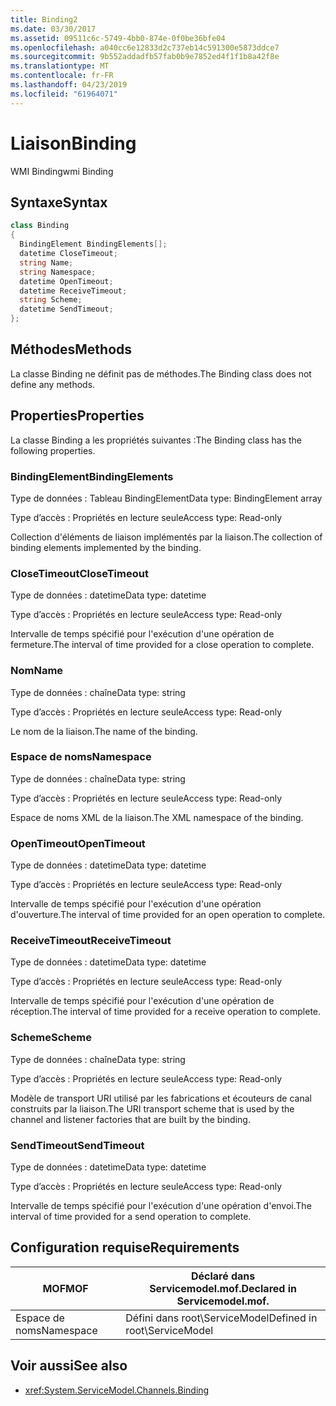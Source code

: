 ```yaml
---
title: Binding2
ms.date: 03/30/2017
ms.assetid: 09511c6c-5749-4bb0-874e-0f0be36bfe04
ms.openlocfilehash: a040cc6e12833d2c737eb14c591300e5873ddce7
ms.sourcegitcommit: 9b552addadfb57fab0b9e7852ed4f1f1b8a42f8e
ms.translationtype: MT
ms.contentlocale: fr-FR
ms.lasthandoff: 04/23/2019
ms.locfileid: "61964071"
---
```

# <a name="binding"></a><span data-ttu-id="71de8-102">Liaison</span><span class="sxs-lookup"><span data-stu-id="71de8-102">Binding</span></span>
<span data-ttu-id="71de8-103">WMI Binding</span><span class="sxs-lookup"><span data-stu-id="71de8-103">wmi Binding</span></span>  
  
## <a name="syntax"></a><span data-ttu-id="71de8-104">Syntaxe</span><span class="sxs-lookup"><span data-stu-id="71de8-104">Syntax</span></span>  
  
```csharp
class Binding  
{  
  BindingElement BindingElements[];  
  datetime CloseTimeout;  
  string Name;  
  string Namespace;  
  datetime OpenTimeout;  
  datetime ReceiveTimeout;  
  string Scheme;  
  datetime SendTimeout;  
};  
```  
  
## <a name="methods"></a><span data-ttu-id="71de8-105">Méthodes</span><span class="sxs-lookup"><span data-stu-id="71de8-105">Methods</span></span>  
 <span data-ttu-id="71de8-106">La classe Binding ne définit pas de méthodes.</span><span class="sxs-lookup"><span data-stu-id="71de8-106">The Binding class does not define any methods.</span></span>  
  
## <a name="properties"></a><span data-ttu-id="71de8-107">Properties</span><span class="sxs-lookup"><span data-stu-id="71de8-107">Properties</span></span>  
 <span data-ttu-id="71de8-108">La classe Binding a les propriétés suivantes :</span><span class="sxs-lookup"><span data-stu-id="71de8-108">The Binding class has the following properties.</span></span>  
  
### <a name="bindingelements"></a><span data-ttu-id="71de8-109">BindingElement</span><span class="sxs-lookup"><span data-stu-id="71de8-109">BindingElements</span></span>  
 <span data-ttu-id="71de8-110">Type de données : Tableau BindingElement</span><span class="sxs-lookup"><span data-stu-id="71de8-110">Data type: BindingElement array</span></span>  
  
 <span data-ttu-id="71de8-111">Type d’accès : Propriétés en lecture seule</span><span class="sxs-lookup"><span data-stu-id="71de8-111">Access type: Read-only</span></span>  
  
 <span data-ttu-id="71de8-112">Collection d'éléments de liaison implémentés par la liaison.</span><span class="sxs-lookup"><span data-stu-id="71de8-112">The collection of binding elements implemented by the binding.</span></span>  
  
### <a name="closetimeout"></a><span data-ttu-id="71de8-113">CloseTimeout</span><span class="sxs-lookup"><span data-stu-id="71de8-113">CloseTimeout</span></span>  
 <span data-ttu-id="71de8-114">Type de données : datetime</span><span class="sxs-lookup"><span data-stu-id="71de8-114">Data type: datetime</span></span>  
  
 <span data-ttu-id="71de8-115">Type d’accès : Propriétés en lecture seule</span><span class="sxs-lookup"><span data-stu-id="71de8-115">Access type: Read-only</span></span>  
  
 <span data-ttu-id="71de8-116">Intervalle de temps spécifié pour l'exécution d'une opération de fermeture.</span><span class="sxs-lookup"><span data-stu-id="71de8-116">The interval of time provided for a close operation to complete.</span></span>  
  
### <a name="name"></a><span data-ttu-id="71de8-117">Nom</span><span class="sxs-lookup"><span data-stu-id="71de8-117">Name</span></span>  
 <span data-ttu-id="71de8-118">Type de données : chaîne</span><span class="sxs-lookup"><span data-stu-id="71de8-118">Data type: string</span></span>  
  
 <span data-ttu-id="71de8-119">Type d’accès : Propriétés en lecture seule</span><span class="sxs-lookup"><span data-stu-id="71de8-119">Access type: Read-only</span></span>  
  
 <span data-ttu-id="71de8-120">Le nom de la liaison.</span><span class="sxs-lookup"><span data-stu-id="71de8-120">The name of the binding.</span></span>  
  
### <a name="namespace"></a><span data-ttu-id="71de8-121">Espace de noms</span><span class="sxs-lookup"><span data-stu-id="71de8-121">Namespace</span></span>  
 <span data-ttu-id="71de8-122">Type de données : chaîne</span><span class="sxs-lookup"><span data-stu-id="71de8-122">Data type: string</span></span>  
  
 <span data-ttu-id="71de8-123">Type d’accès : Propriétés en lecture seule</span><span class="sxs-lookup"><span data-stu-id="71de8-123">Access type: Read-only</span></span>  
  
 <span data-ttu-id="71de8-124">Espace de noms XML de la liaison.</span><span class="sxs-lookup"><span data-stu-id="71de8-124">The XML namespace of the binding.</span></span>  
  
### <a name="opentimeout"></a><span data-ttu-id="71de8-125">OpenTimeout</span><span class="sxs-lookup"><span data-stu-id="71de8-125">OpenTimeout</span></span>  
 <span data-ttu-id="71de8-126">Type de données : datetime</span><span class="sxs-lookup"><span data-stu-id="71de8-126">Data type: datetime</span></span>  
  
 <span data-ttu-id="71de8-127">Type d’accès : Propriétés en lecture seule</span><span class="sxs-lookup"><span data-stu-id="71de8-127">Access type: Read-only</span></span>  
  
 <span data-ttu-id="71de8-128">Intervalle de temps spécifié pour l'exécution d'une opération d'ouverture.</span><span class="sxs-lookup"><span data-stu-id="71de8-128">The interval of time provided for an open operation to complete.</span></span>  
  
### <a name="receivetimeout"></a><span data-ttu-id="71de8-129">ReceiveTimeout</span><span class="sxs-lookup"><span data-stu-id="71de8-129">ReceiveTimeout</span></span>  
 <span data-ttu-id="71de8-130">Type de données : datetime</span><span class="sxs-lookup"><span data-stu-id="71de8-130">Data type: datetime</span></span>  
  
 <span data-ttu-id="71de8-131">Type d’accès : Propriétés en lecture seule</span><span class="sxs-lookup"><span data-stu-id="71de8-131">Access type: Read-only</span></span>  
  
 <span data-ttu-id="71de8-132">Intervalle de temps spécifié pour l'exécution d'une opération de réception.</span><span class="sxs-lookup"><span data-stu-id="71de8-132">The interval of time provided for a receive operation to complete.</span></span>  
  
### <a name="scheme"></a><span data-ttu-id="71de8-133">Scheme</span><span class="sxs-lookup"><span data-stu-id="71de8-133">Scheme</span></span>  
 <span data-ttu-id="71de8-134">Type de données : chaîne</span><span class="sxs-lookup"><span data-stu-id="71de8-134">Data type: string</span></span>  
  
 <span data-ttu-id="71de8-135">Type d’accès : Propriétés en lecture seule</span><span class="sxs-lookup"><span data-stu-id="71de8-135">Access type: Read-only</span></span>  
  
 <span data-ttu-id="71de8-136">Modèle de transport URI utilisé par les fabrications et écouteurs de canal construits par la liaison.</span><span class="sxs-lookup"><span data-stu-id="71de8-136">The URI transport scheme that is used by the channel and listener factories that are built by the binding.</span></span>  
  
### <a name="sendtimeout"></a><span data-ttu-id="71de8-137">SendTimeout</span><span class="sxs-lookup"><span data-stu-id="71de8-137">SendTimeout</span></span>  
 <span data-ttu-id="71de8-138">Type de données : datetime</span><span class="sxs-lookup"><span data-stu-id="71de8-138">Data type: datetime</span></span>  
  
 <span data-ttu-id="71de8-139">Type d’accès : Propriétés en lecture seule</span><span class="sxs-lookup"><span data-stu-id="71de8-139">Access type: Read-only</span></span>  
  
 <span data-ttu-id="71de8-140">Intervalle de temps spécifié pour l'exécution d'une opération d'envoi.</span><span class="sxs-lookup"><span data-stu-id="71de8-140">The interval of time provided for a send operation to complete.</span></span>  
  
## <a name="requirements"></a><span data-ttu-id="71de8-141">Configuration requise</span><span class="sxs-lookup"><span data-stu-id="71de8-141">Requirements</span></span>  
  
|<span data-ttu-id="71de8-142">MOF</span><span class="sxs-lookup"><span data-stu-id="71de8-142">MOF</span></span>|<span data-ttu-id="71de8-143">Déclaré dans Servicemodel.mof.</span><span class="sxs-lookup"><span data-stu-id="71de8-143">Declared in Servicemodel.mof.</span></span>|  
|---------|-----------------------------------|  
|<span data-ttu-id="71de8-144">Espace de noms</span><span class="sxs-lookup"><span data-stu-id="71de8-144">Namespace</span></span>|<span data-ttu-id="71de8-145">Défini dans root\ServiceModel</span><span class="sxs-lookup"><span data-stu-id="71de8-145">Defined in root\ServiceModel</span></span>|  
  
## <a name="see-also"></a><span data-ttu-id="71de8-146">Voir aussi</span><span class="sxs-lookup"><span data-stu-id="71de8-146">See also</span></span>

- <xref:System.ServiceModel.Channels.Binding>
